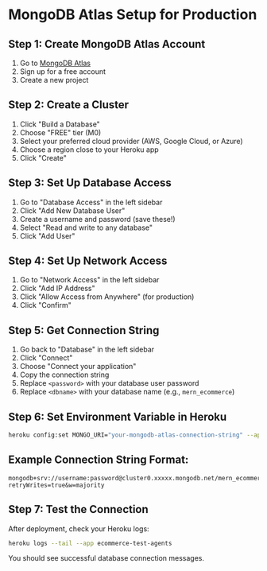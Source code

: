 # MongoDB Atlas Setup for Production

## Step 1: Create MongoDB Atlas Account
1. Go to [MongoDB Atlas](https://www.mongodb.com/atlas)
2. Sign up for a free account
3. Create a new project

## Step 2: Create a Cluster
1. Click "Build a Database"
2. Choose "FREE" tier (M0)
3. Select your preferred cloud provider (AWS, Google Cloud, or Azure)
4. Choose a region close to your Heroku app
5. Click "Create"

## Step 3: Set Up Database Access
1. Go to "Database Access" in the left sidebar
2. Click "Add New Database User"
3. Create a username and password (save these!)
4. Select "Read and write to any database"
5. Click "Add User"

## Step 4: Set Up Network Access
1. Go to "Network Access" in the left sidebar
2. Click "Add IP Address"
3. Click "Allow Access from Anywhere" (for production)
4. Click "Confirm"

## Step 5: Get Connection String
1. Go back to "Database" in the left sidebar
2. Click "Connect"
3. Choose "Connect your application"
4. Copy the connection string
5. Replace `<password>` with your database user password
6. Replace `<dbname>` with your database name (e.g., `mern_ecommerce`)

## Step 6: Set Environment Variable in Heroku
```bash
heroku config:set MONGO_URI="your-mongodb-atlas-connection-string" --app ecommerce-test-agents
```

## Example Connection String Format:
```
mongodb+srv://username:password@cluster0.xxxxx.mongodb.net/mern_ecommerce?retryWrites=true&w=majority
```

## Step 7: Test the Connection
After deployment, check your Heroku logs:
```bash
heroku logs --tail --app ecommerce-test-agents
```

You should see successful database connection messages. 